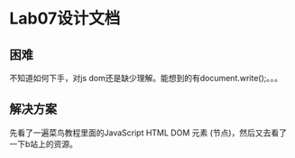 ﻿# Lab07设计文档

## 困难

不知道如何下手，对js dom还是缺少理解。能想到的有document.write();。。。

## 解决方案

先看了一遍菜鸟教程里面的JavaScript HTML DOM 元素 (节点)，然后又去看了一下b站上的资源。




